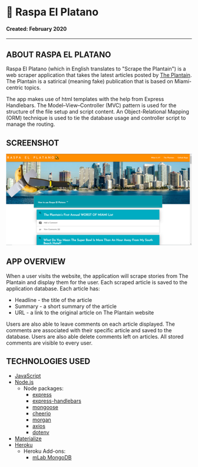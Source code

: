 # :banana: Raspa El Platano
#### Created: February 2020
---

## ABOUT RASPA EL PLATANO

Raspa El Platano (which in English translates to "Scrape the Plantain") is a web scraper application that takes the latest articles posted by [The Plantain](http://www.theplantain.com). The Plantain is a satirical (meaning fake) publication that is based on Miami-centric topics.

The app makes use of html templates with the help from Express Handlebars. The Model–View–Controller (MVC) pattern is used for the structure of the file setup and script content. An Object-Relational Mapping (ORM) technique is used to tie the database usage and controller script to manage the routing.

## SCREENSHOT
![alt text](https://raw.githubusercontent.com/bessygmartinez/RaspaElPlatano/master/public/assets/img/raspa_screenshot.jpg "Raspa El Platano Screenshot")

## APP OVERVIEW

When a user visits the website, the application will scrape stories from The Plantain and display them for the user. Each scraped article is saved to the application database. Each article has:

* Headline - the title of the article
* Summary - a short summary of the article
* URL - a link to the original article on The Plantain website

Users are also able to leave comments on each article displayed. The comments are associated with their specific article and saved to the database. Users are also able delete comments left on articles. All stored comments are visible to every user.

## TECHNOLOGIES USED
  * [JavaScript](https://www.javascript.com/)
  * [Node.js](https://nodejs.org/en/)
      * Node packages:
        * [express](https://www.npmjs.com/package/express)
        * [express-handlebars](https://handlebarsjs.com/)
        * [mongoose](https://mongoosejs.com/)
        * [cheerio](https://cheerio.js.org/)
        * [morgan](https://www.npmjs.com/package/morgan/v/1.1.1)
        * [axios](https://www.npmjs.com/package/axios)
        * [dotenv](https://www.npmjs.com/package/dotenv)
  * [Materialize](https://materializecss.com/)
  * [Heroku](http://www.heroku.com)
      * Heroku Add-ons:
        * [mLab MongoDB](https://elements.heroku.com/addons/mongolab)
